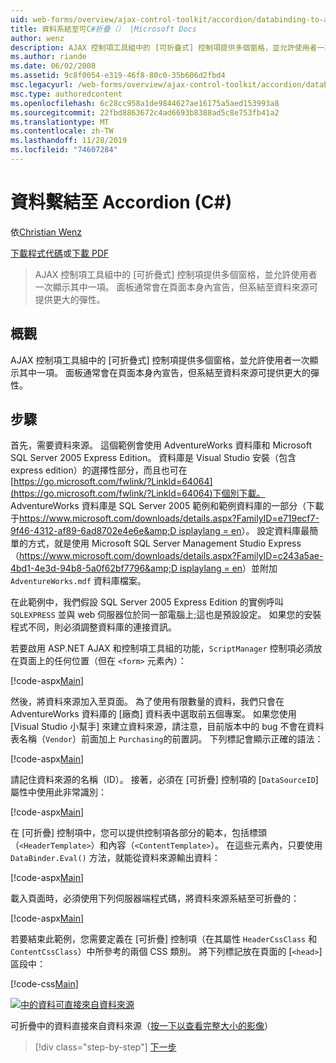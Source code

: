 ```yaml
---
uid: web-forms/overview/ajax-control-toolkit/accordion/databinding-to-an-accordion-cs
title: 資料系結至可C#折疊（） |Microsoft Docs
author: wenz
description: AJAX 控制項工具組中的 [可折疊式] 控制項提供多個窗格，並允許使用者一次顯示其中一項。 面板通常會宣告為 w 。
ms.author: riande
ms.date: 06/02/2008
ms.assetid: 9c8f0054-e319-46f8-80c0-35b606d2fbd4
msc.legacyurl: /web-forms/overview/ajax-control-toolkit/accordion/databinding-to-an-accordion-cs
msc.type: authoredcontent
ms.openlocfilehash: 6c28cc958a1de9844627ae16175a5aed153993a8
ms.sourcegitcommit: 22fbd8863672c4ad6693b8388ad5c8e753fb41a2
ms.translationtype: MT
ms.contentlocale: zh-TW
ms.lasthandoff: 11/28/2019
ms.locfileid: "74607284"
---
```

# <a name="databinding-to-an-accordion-c"></a>資料繫結至 Accordion (C#)

依[Christian Wenz](https://github.com/wenz)

[下載程式代碼](https://download.microsoft.com/download/5/6/d/56d50cef-2011-4c8f-9891-7edc6dc57df9/Accordion1.cs.zip)或[下載 PDF](https://download.microsoft.com/download/6/7/1/6718d452-ff89-4d3f-a90e-c74ec2d636a3/accordion1CS.pdf)

> AJAX 控制項工具組中的 [可折疊式] 控制項提供多個窗格，並允許使用者一次顯示其中一項。 面板通常會在頁面本身內宣告，但系結至資料來源可提供更大的彈性。

## <a name="overview"></a>概觀

AJAX 控制項工具組中的 [可折疊式] 控制項提供多個窗格，並允許使用者一次顯示其中一項。 面板通常會在頁面本身內宣告，但系結至資料來源可提供更大的彈性。

## <a name="steps"></a>步驟

首先，需要資料來源。 這個範例會使用 AdventureWorks 資料庫和 Microsoft SQL Server 2005 Express Edition。 資料庫是 Visual Studio 安裝（包含 express edition）的選擇性部分，而且也可在[https://go.microsoft.com/fwlink/?LinkId=64064](https://go.microsoft.com/fwlink/?LinkId=64064)下個別下載。 AdventureWorks 資料庫是 SQL Server 2005 範例和範例資料庫的一部分（下載于[https://www.microsoft.com/downloads/details.aspx?FamilyID=e719ecf7-9f46-4312-af89-6ad8702e4e6e&amp;D isplaylang = en](https://www.microsoft.com/downloads/details.aspx?FamilyID=e719ecf7-9f46-4312-af89-6ad8702e4e6e&amp;DisplayLang=en)）。 設定資料庫最簡單的方式，就是使用 Microsoft SQL Server Management Studio Express （[https://www.microsoft.com/downloads/details.aspx?FamilyID=c243a5ae-4bd1-4e3d-94b8-5a0f62bf7796&amp;D isplaylang = en](https://www.microsoft.com/downloads/details.aspx?FamilyID=c243a5ae-4bd1-4e3d-94b8-5a0f62bf7796&amp;DisplayLang=en)）並附加 `AdventureWorks.mdf` 資料庫檔案。

在此範例中，我們假設 SQL Server 2005 Express Edition 的實例呼叫 `SQLEXPRESS` 並與 web 伺服器位於同一部電腦上;這也是預設設定。 如果您的安裝程式不同，則必須調整資料庫的連接資訊。

若要啟用 ASP.NET AJAX 和控制項工具組的功能，`ScriptManager` 控制項必須放在頁面上的任何位置（但在 `<form>` 元素內）：

[!code-aspx[Main](databinding-to-an-accordion-cs/samples/sample1.aspx)]

然後，將資料來源加入至頁面。 為了使用有限數量的資料，我們只會在 AdventureWorks 資料庫的 [廠商] 資料表中選取前五個專案。 如果您使用 [Visual Studio 小幫手] 來建立資料來源，請注意，目前版本中的 bug 不會在資料表名稱（`Vendor`）前面加上 `Purchasing`的前置詞。 下列標記會顯示正確的語法：

[!code-aspx[Main](databinding-to-an-accordion-cs/samples/sample2.aspx)]

請記住資料來源的名稱（ID）。 接著，必須在 [可折疊] 控制項的 [`DataSourceID`] 屬性中使用此非常識別：

[!code-aspx[Main](databinding-to-an-accordion-cs/samples/sample3.aspx)]

在 [可折疊] 控制項中，您可以提供控制項各部分的範本，包括標頭（`<HeaderTemplate>`）和內容（`<ContentTemplate>`）。 在這些元素內，只要使用 `DataBinder.Eval()` 方法，就能從資料來源輸出資料：

[!code-aspx[Main](databinding-to-an-accordion-cs/samples/sample4.aspx)]

載入頁面時，必須使用下列伺服器端程式碼，將資料來源系結至可折疊的：

[!code-aspx[Main](databinding-to-an-accordion-cs/samples/sample5.aspx)]

若要結束此範例，您需要定義在 [可折疊] 控制項（在其屬性 `HeaderCssClass` 和 `ContentCssClass`）中所參考的兩個 CSS 類別。 將下列標記放在頁面的 [`<head>`] 區段中：

[!code-css[Main](databinding-to-an-accordion-cs/samples/sample6.css)]

[![中的資料可直接來自資料來源](databinding-to-an-accordion-cs/_static/image2.png)](databinding-to-an-accordion-cs/_static/image1.png)

可折疊中的資料直接來自資料來源（[按一下以查看完整大小的影像](databinding-to-an-accordion-cs/_static/image3.png)）

> [!div class="step-by-step"]
> [下一步](dynamically-adding-an-accordion-pane-cs.md)
